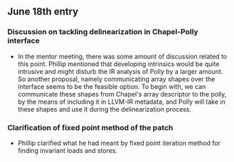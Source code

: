 ## June 18th entry

### Discussion on tackling delinearization in Chapel-Polly interface
- In the mentor meeting, there was some amount of discussion related to this point. Phillip mentioned that developing intrinsics would be quite intrusive and might disturb the IR analysis of Polly by a larger amount. So another proposal, namely communicating array shapes over the interface seems to be the feasible option. To begin with, we can communicate these shapes from Chapel's array descriptor to the polly, by the means of including it in LLVM-IR metadata, and Polly will take in these shapes and use it during the delinearization process.

### Clarification of fixed point method of the patch
- Phillip clarified what he had meant by fixed point iteration method for finding invariant loads and stores.
